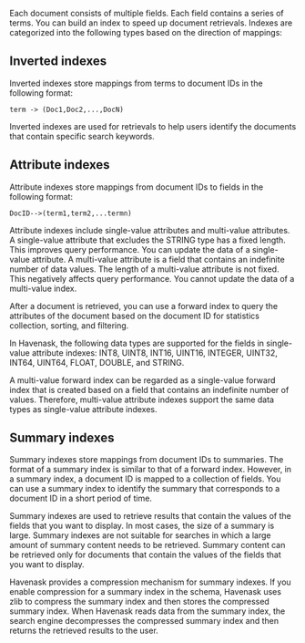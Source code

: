 Each document consists of multiple fields. Each field contains a series of terms. You can build an index to speed up document retrievals. Indexes are categorized into the following types based on the direction of mappings:



## Inverted indexes

Inverted indexes store mappings from terms to document IDs in the following format:

`term -> (Doc1,Doc2,...,DocN)`



Inverted indexes are used for retrievals to help users identify the documents that contain specific search keywords.



## Attribute indexes

Attribute indexes store mappings from document IDs to fields in the following format:

`DocID-->(term1,term2,...termn)`



Attribute indexes include single-value attributes and multi-value attributes. A single-value attribute that excludes the STRING type has a fixed length. This improves query performance. You can update the data of a single-value attribute. A multi-value attribute is a field that contains an indefinite number of data values. The length of a multi-value attribute is not fixed. This negatively affects query performance. You cannot update the data of a multi-value index.

After a document is retrieved, you can use a forward index to query the attributes of the document based on the document ID for statistics collection, sorting, and filtering.

In Havenask, the following data types are supported for the fields in single-value attribute indexes: INT8, UINT8, INT16, UINT16, INTEGER, UINT32, INT64, UINT64, FLOAT, DOUBLE, and STRING.

A multi-value forward index can be regarded as a single-value forward index that is created based on a field that contains an indefinite number of values. Therefore, multi-value attribute indexes support the same data types as single-value attribute indexes.



## Summary indexes

Summary indexes store mappings from document IDs to summaries. The format of a summary index is similar to that of a forward index. However, in a summary index, a document ID is mapped to a collection of fields. You can use a summary index to identify the summary that corresponds to a document ID in a short period of time.

Summary indexes are used to retrieve results that contain the values of the fields that you want to display. In most cases, the size of a summary is large. Summary indexes are not suitable for searches in which a large amount of summary content needs to be retrieved. Summary content can be retrieved only for documents that contain the values of the fields that you want to display.

Havenask provides a compression mechanism for summary indexes. If you enable compression for a summary index in the schema, Havenask uses zlib to compress the summary index and then stores the compressed summary index. When Havenask reads data from the summary index, the search engine decompresses the compressed summary index and then returns the retrieved results to the user.